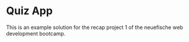 # Quiz App

This is an example solution for the recap project 1 of the neuefische web development bootcamp.
